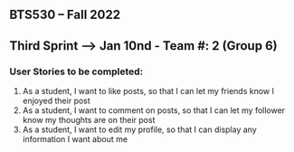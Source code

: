 ## BTS530 – Fall 2022 
## Third Sprint --> Jan 10nd - Team #: 2 (Group 6)


### User Stories to be completed:
1. As a student, I want to like posts, so that I can let my friends know I enjoyed their post
2. As a student, I want to comment on posts, so that I can let my follower know my thoughts are on their post
3. As a student, I want to edit my profile, so that I can display any information I want about me
